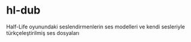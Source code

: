 # hl-dub
Half-Life oyunundaki seslendirmenlerin ses modelleri ve kendi sesleriyle türkçeleştirilmiş ses dosyaları
